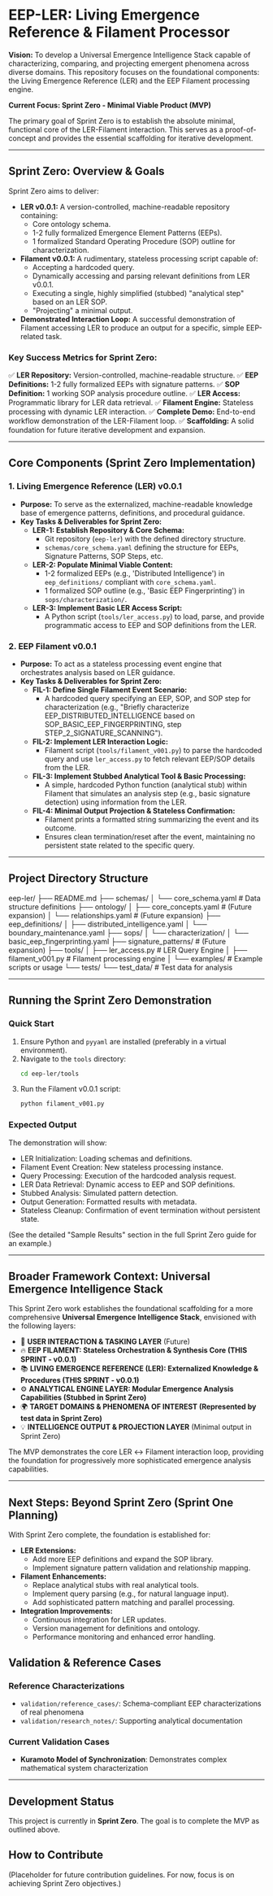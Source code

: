 # EEP-LER: Living Emergence Reference & Filament Processor

**Vision:** To develop a Universal Emergence Intelligence Stack capable of characterizing, comparing, and projecting emergent phenomena across diverse domains. This repository focuses on the foundational components: the Living Emergence Reference (LER) and the EEP Filament processing engine.

**Current Focus: Sprint Zero - Minimal Viable Product (MVP)**

The primary goal of Sprint Zero is to establish the absolute minimal, functional core of the LER-Filament interaction. This serves as a proof-of-concept and provides the essential scaffolding for iterative development.

---

## Sprint Zero: Overview & Goals

Sprint Zero aims to deliver:

* **LER v0.0.1:** A version-controlled, machine-readable repository containing:
    * Core ontology schema.
    * 1-2 fully formalized Emergence Element Patterns (EEPs).
    * 1 formalized Standard Operating Procedure (SOP) outline for characterization.
* **Filament v0.0.1:** A rudimentary, stateless processing script capable of:
    * Accepting a hardcoded query.
    * Dynamically accessing and parsing relevant definitions from LER v0.0.1.
    * Executing a single, highly simplified (stubbed) "analytical step" based on an LER SOP.
    * "Projecting" a minimal output.
* **Demonstrated Interaction Loop:** A successful demonstration of Filament accessing LER to produce an output for a specific, simple EEP-related task.

### Key Success Metrics for Sprint Zero:
✅ **LER Repository:** Version-controlled, machine-readable structure.
✅ **EEP Definitions:** 1-2 fully formalized EEPs with signature patterns.
✅ **SOP Definition:** 1 working SOP analysis procedure outline.
✅ **LER Access:** Programmatic library for LER data retrieval.
✅ **Filament Engine:** Stateless processing with dynamic LER interaction.
✅ **Complete Demo:** End-to-end workflow demonstration of the LER-Filament loop.
✅ **Scaffolding:** A solid foundation for future iterative development and expansion.

---

## Core Components (Sprint Zero Implementation)

### 1. Living Emergence Reference (LER) v0.0.1
* **Purpose:** To serve as the externalized, machine-readable knowledge base of emergence patterns, definitions, and procedural guidance.
* **Key Tasks & Deliverables for Sprint Zero:**
    * **LER-1: Establish Repository & Core Schema:**
        * Git repository (`eep-ler`) with the defined directory structure.
        * `schemas/core_schema.yaml` defining the structure for EEPs, Signature Patterns, SOP Steps, etc.
    * **LER-2: Populate Minimal Viable Content:**
        * 1-2 formalized EEPs (e.g., 'Distributed Intelligence') in `eep_definitions/` compliant with `core_schema.yaml`.
        * 1 formalized SOP outline (e.g., 'Basic EEP Fingerprinting') in `sops/characterization/`.
    * **LER-3: Implement Basic LER Access Script:**
        * A Python script (`tools/ler_access.py`) to load, parse, and provide programmatic access to EEP and SOP definitions from the LER.

### 2. EEP Filament v0.0.1
* **Purpose:** To act as a stateless processing event engine that orchestrates analysis based on LER guidance.
* **Key Tasks & Deliverables for Sprint Zero:**
    * **FIL-1: Define Single Filament Event Scenario:**
        * A hardcoded query specifying an EEP, SOP, and SOP step for characterization (e.g., "Briefly characterize EEP_DISTRIBUTED_INTELLIGENCE based on SOP_BASIC_EEP_FINGERPRINTING, step STEP_2_SIGNATURE_SCANNING").
    * **FIL-2: Implement LER Interaction Logic:**
        * Filament script (`tools/filament_v001.py`) to parse the hardcoded query and use `ler_access.py` to fetch relevant EEP/SOP details from the LER.
    * **FIL-3: Implement Stubbed Analytical Tool & Basic Processing:**
        * A simple, hardcoded Python function (analytical stub) within Filament that simulates an analysis step (e.g., basic signature detection) using information from the LER.
    * **FIL-4: Minimal Output Projection & Stateless Confirmation:**
        * Filament prints a formatted string summarizing the event and its outcome.
        * Ensures clean termination/reset after the event, maintaining no persistent state related to the specific query.

---

## Project Directory Structure

eep-ler/
├── README.md
├── schemas/
│   └── core_schema.yaml           # Data structure definitions
├── ontology/
│   ├── core_concepts.yaml         # (Future expansion)
│   └── relationships.yaml         # (Future expansion)
├── eep_definitions/
│   ├── distributed_intelligence.yaml
│   └── boundary_maintenance.yaml
├── sops/
│   └── characterization/
│       └── basic_eep_fingerprinting.yaml
├── signature_patterns/            # (Future expansion)
├── tools/
│   ├── ler_access.py              # LER Query Engine
│   ├── filament_v001.py           # Filament processing engine
│   └── examples/                  # Example scripts or usage
└── tests/
└── test_data/                 # Test data for analysis


---

## Running the Sprint Zero Demonstration

### Quick Start
1.  Ensure Python and `pyyaml` are installed (preferably in a virtual environment).
2.  Navigate to the `tools` directory:
    ```bash
    cd eep-ler/tools
    ```
3.  Run the Filament v0.0.1 script:
    ```bash
    python filament_v001.py
    ```

### Expected Output
The demonstration will show:
* LER Initialization: Loading schemas and definitions.
* Filament Event Creation: New stateless processing instance.
* Query Processing: Execution of the hardcoded analysis request.
* LER Data Retrieval: Dynamic access to EEP and SOP definitions.
* Stubbed Analysis: Simulated pattern detection.
* Output Generation: Formatted results with metadata.
* Stateless Cleanup: Confirmation of event termination without persistent state.

(See the detailed "Sample Results" section in the full Sprint Zero guide for an example.)

---

## Broader Framework Context: Universal Emergence Intelligence Stack

This Sprint Zero work establishes the foundational scaffolding for a more comprehensive **Universal Emergence Intelligence Stack**, envisioned with the following layers:

* 🎨 **USER INTERACTION & TASKING LAYER** (Future)
* 🔥 **EEP FILAMENT: Stateless Orchestration & Synthesis Core (THIS SPRINT - v0.0.1)**
* 📚 **LIVING EMERGENCE REFERENCE (LER): Externalized Knowledge & Procedures (THIS SPRINT - v0.0.1)**
* ⚙️ **ANALYTICAL ENGINE LAYER: Modular Emergence Analysis Capabilities (Stubbed in Sprint Zero)**
* 🌍 **TARGET DOMAINS & PHENOMENA OF INTEREST (Represented by test data in Sprint Zero)**
* 💡 **INTELLIGENCE OUTPUT & PROJECTION LAYER** (Minimal output in Sprint Zero)

The MVP demonstrates the core LER ↔ Filament interaction loop, providing the foundation for progressively more sophisticated emergence analysis capabilities.

---

## Next Steps: Beyond Sprint Zero (Sprint One Planning)

With Sprint Zero complete, the foundation is established for:

* **LER Extensions:**
    * Add more EEP definitions and expand the SOP library.
    * Implement signature pattern validation and relationship mapping.
* **Filament Enhancements:**
    * Replace analytical stubs with real analytical tools.
    * Implement query parsing (e.g., for natural language input).
    * Add sophisticated pattern matching and parallel processing.
* **Integration Improvements:**
    * Continuous integration for LER updates.
    * Version management for definitions and ontology.
    * Performance monitoring and enhanced error handling.

## Validation & Reference Cases

### Reference Characterizations
- `validation/reference_cases/`: Schema-compliant EEP characterizations of real phenomena
- `validation/research_notes/`: Supporting analytical documentation

### Current Validation Cases
- **Kuramoto Model of Synchronization**: Demonstrates complex mathematical system characterization
---

## Development Status

This project is currently in **Sprint Zero**. The goal is to complete the MVP as outlined above.

## How to Contribute
(Placeholder for future contribution guidelines. For now, focus is on achieving Sprint Zero objectives.)
